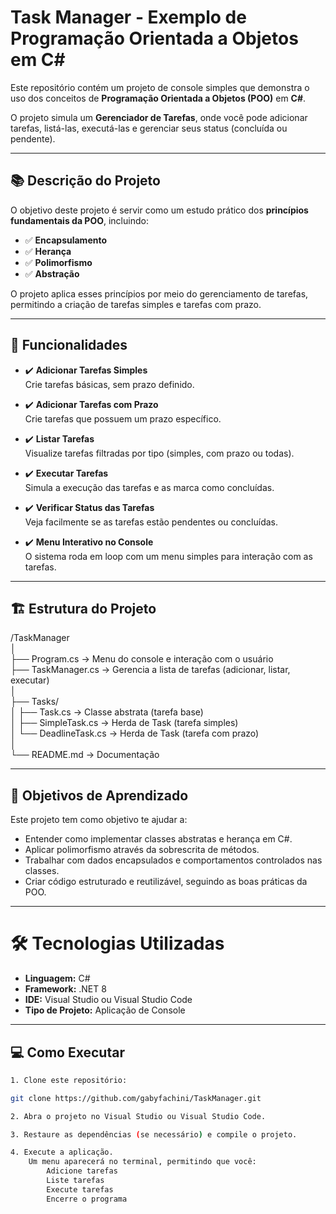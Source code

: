 # Task Manager - Exemplo de Programação Orientada a Objetos em C#

Este repositório contém um projeto de console simples que demonstra o uso dos conceitos de **Programação Orientada a Objetos (POO)** em **C#**.

O projeto simula um **Gerenciador de Tarefas**, onde você pode adicionar tarefas, listá-las, executá-las e gerenciar seus status (concluída ou pendente).

---

## 📚 Descrição do Projeto

O objetivo deste projeto é servir como um estudo prático dos **princípios fundamentais da POO**, incluindo:

- ✅ **Encapsulamento**
- ✅ **Herança**
- ✅ **Polimorfismo**
- ✅ **Abstração**

O projeto aplica esses princípios por meio do gerenciamento de tarefas, permitindo a criação de tarefas simples e tarefas com prazo.

---

## 🚀 Funcionalidades

- ✔️ **Adicionar Tarefas Simples**  
  Crie tarefas básicas, sem prazo definido.

- ✔️ **Adicionar Tarefas com Prazo**  
  Crie tarefas que possuem um prazo específico.

- ✔️ **Listar Tarefas**  
  Visualize tarefas filtradas por tipo (simples, com prazo ou todas).

- ✔️ **Executar Tarefas**  
  Simula a execução das tarefas e as marca como concluídas.

- ✔️ **Verificar Status das Tarefas**  
  Veja facilmente se as tarefas estão pendentes ou concluídas.

- ✔️ **Menu Interativo no Console**  
  O sistema roda em loop com um menu simples para interação com as tarefas.

---

## 🏗️ Estrutura do Projeto

/TaskManager  
│  
├── Program.cs → Menu do console e interação com o usuário  
├── TaskManager.cs → Gerencia a lista de tarefas (adicionar, listar, executar)  
│  
├── Tasks/  
│ ├── Task.cs → Classe abstrata (tarefa base)  
│ ├── SimpleTask.cs → Herda de Task (tarefa simples)  
│ └── DeadlineTask.cs → Herda de Task (tarefa com prazo)  
│  
└── README.md → Documentação  

---

## 🧠 Objetivos de Aprendizado

Este projeto tem como objetivo te ajudar a:

- Entender como implementar classes abstratas e herança em C#.
- Aplicar polimorfismo através da sobrescrita de métodos.
- Trabalhar com dados encapsulados e comportamentos controlados nas classes.
- Criar código estruturado e reutilizável, seguindo as boas práticas da POO.

---

# 🛠️ Tecnologias Utilizadas

- **Linguagem:** C#  
- **Framework:** .NET 8  
- **IDE:** Visual Studio ou Visual Studio Code  
- **Tipo de Projeto:** Aplicação de Console  

---

## 💻 Como Executar
```bash
1. Clone este repositório:

git clone https://github.com/gabyfachini/TaskManager.git

2. Abra o projeto no Visual Studio ou Visual Studio Code.

3. Restaure as dependências (se necessário) e compile o projeto.

4. Execute a aplicação.
    Um menu aparecerá no terminal, permitindo que você:
        Adicione tarefas
        Liste tarefas
        Execute tarefas
        Encerre o programa
